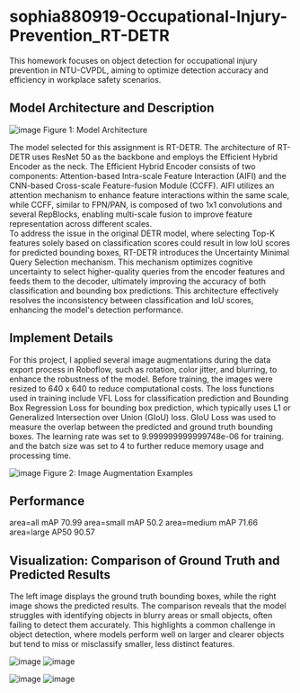 # sophia880919-Occupational-Injury-Prevention_RT-DETR
This homework focuses on object detection for occupational injury prevention in NTU-CVPDL, aiming to optimize detection accuracy and efficiency in workplace safety scenarios.

## Model Architecture and Description 

![image](https://github.com/user-attachments/assets/ef878ead-14da-4ab6-9372-20b5193c6e91)
Figure 1: Model Architecture 

The model selected for this assignment is RT-DETR. The architecture of RT-DETR uses ResNet
50 as the backbone and employs the Efficient Hybrid Encoder as the neck. The Efficient Hybrid 
Encoder consists of two components: Attention-based Intra-scale Feature Interaction (AIFI) and the 
CNN-based Cross-scale Feature-fusion Module (CCFF). AIFI utilizes an attention mechanism to 
enhance feature interactions within the same scale, while CCFF, similar to FPN/PAN, is composed of 
two 1x1 convolutions and several RepBlocks, enabling multi-scale fusion to improve feature 
representation across different scales.  
To address the issue in the original DETR model, where selecting Top-K features solely based on 
classification scores could result in low IoU scores for predicted bounding boxes, RT-DETR introduces 
the Uncertainty Minimal Query Selection mechanism. This mechanism optimizes cognitive 
uncertainty to select higher-quality queries from the encoder features and feeds them to the decoder, 
ultimately improving the accuracy of both classification and bounding box predictions. This 
architecture effectively resolves the inconsistency between classification and IoU scores, enhancing 
the model's detection performance. 

## Implement Details 
For this project, I applied several image augmentations during the data export process in 
Roboflow, such as rotation, color jitter, and blurring, to enhance the robustness of the model. Before 
training, the images were resized to 640 x 640 to reduce computational costs. The loss functions used 
in training include VFL Loss for classification prediction and Bounding Box Regression Loss for 
bounding box prediction, which typically uses L1 or Generalized Intersection over Union (GIoU) loss. 
GIoU Loss was used to measure the overlap between the predicted and ground truth bounding boxes. 
The learning rate was set to 9.999999999999748e-06 for training. and the batch size was set to 4 to 
further reduce memory usage and processing time.

![image](https://github.com/user-attachments/assets/36873a20-de5d-4536-89b7-eac6ec7c9ed8)
Figure 2: Image Augmentation Examples


## Performance
area=all	mAP 70.99
area=small	mAP 50.2
area=medium	mAP 71.66
area=large	AP50	90.57


## Visualization: Comparison of Ground Truth and Predicted Results
The left image displays the ground truth bounding boxes, while the right image shows the predicted results. The comparison reveals that the model struggles with identifying objects in blurry areas or small objects, often failing to detect them accurately. This highlights a common challenge in object detection, where models perform well on larger and clearer objects but tend to miss or misclassify smaller, less distinct features.

![image](https://github.com/user-attachments/assets/e187c428-90ed-4517-a4c5-7df54fa94ad3)  ![image](https://github.com/user-attachments/assets/92e1fdf7-71dc-4b51-92f9-960a1e403323)

![image](https://github.com/user-attachments/assets/e08c1846-274b-4a59-bf7b-fd06a4a4d33f)  ![image](https://github.com/user-attachments/assets/743f39d5-aa70-42fd-9bd7-29b1fd17e736)



   


